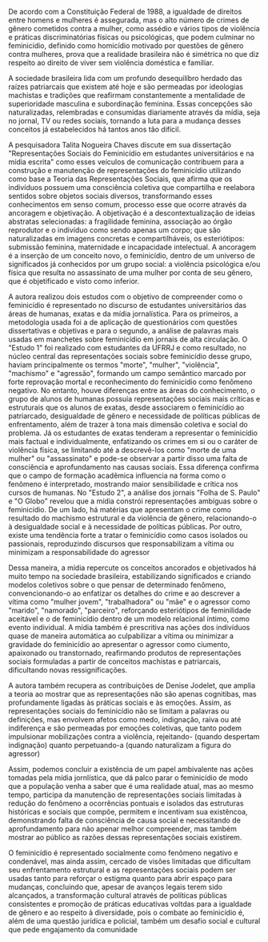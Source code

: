 De acordo com a Constituição Federal de 1988, a igualdade de direitos entre homens e mulheres é assegurada, mas o alto número de crimes de gênero cometidos contra a mulher, como assédio e vários tipos de violência e práticas discriminatórias físicas ou psicológicas, que podem culminar no feminicídio, definido como homicídio motivado por questões de gênero contra mulheres, prova que a realidade brasileira não é simétrica no que diz respeito ao direito de viver sem violência doméstica e familiar.

A sociedade brasileira lida com um profundo desequilíbro herdado das raízes patriarcais que existem até hoje e são permeadas por ideologias machistas e tradições que reafirmam constantemente a mentalidade de superioridade masculina e subordinação feminina. Essas concepções são naturalizadas, relembradas e consumidas diariamente através da mídia, seja no jornal, TV ou redes sociais, tornando a luta para a mudança desses conceitos já estabelecidos há tantos anos tão difícil.

A pesquisadora Talita Nogueira Chaves discute em sua dissertação "Representações Sociais do Feminicídio em estudantes universitários e na mídia escrita" como esses veículos de comunicação contribuem para a construção e manutenção de representações do feminicídio utilizando como base a Teoria das Representações Sociais, que afirma que os indivíduos possuem uma consciência coletiva que compartilha e reelabora sentidos sobre objetos sociais diversos, transformando esses conhecimentos em senso comum, processo esse que ocorre através da ancoragem e objetivação. 
A objetivação é a descontextualização de ideias abstratas selecionadas: a fragilidade feminina, associação ao órgão reprodutor e o indivíduo como sendo apenas um corpo; que são naturalizadas em imagens concretas e compartilháveis, os esteriótipos: submissão feminina, maternidade e incapacidade intelectual. A ancoragem é a inserção de um conceito novo, o feminicídio, dentro de um universo de significados já conhecidos por um grupo social: a violência psicológica e/ou física que resulta no assassinato de uma mulher por conta de seu gênero, que é objetificado e visto como inferior.

A autora realizou dois estudos com o objetivo de compreender como o feminicídio é representado no discurso de estudantes universitários das áreas de humanas, exatas e da mídia jornalística. Para os primeiros, a metodologia usada foi a de aplicação de questionários com questões dissertativas e objetivas e para o segundo, a análise de palavras mais usadas em manchetes sobre feminicídio em jornais de alta circulação.
O "Estudo 1" foi realizado com estudantes da UFRRJ e como resultado, no núcleo central das representações sociais sobre feminicídio desse grupo, haviam principalmente os termos "morte", "mulher", "violência", "machismo" e "agressão", formando um campo semântico marcado por forte reprovação mortal e reconhecimento do feminicídio como fenômeno negativo. No entanto, houve diferenças entre as áreas do conhecimento, o grupo de alunos de humanas possuía representações sociais mais críticas e estruturais que os alunos de exatas, desde associarem o feminicídio ao patriarcado, desigualdade de gênero e necessidade de políticas públicas de enfrentamento, além de trazer à tona mais dimensão coletiva e social do problema. Já os estudantes de exatas tenderam a representar o feminicídio mais factual e individualmente, enfatizando os crimes em si ou o caráter de violência física, se limitando até a descrevê-los como "morte de uma mulher" ou "assassinato" e pode-se observar a partir disso uma falta de consciência e aprofundamento nas causas sociais.
Essa diferença confirma que o campo de formação acadêmica influencia na forma como o fenômeno é interpretado, mostrando maior sensibilidade e crítica nos cursos de humanas. 
No "Estudo 2", a análise dos jornais "Folha de S. Paulo" e "O Globo" revelou que a mídia constrói representações ambíguas sobre o feminicídio. De um lado, há matérias que apresentam o crime como resultado do machismo estrutural e da violência de gênero, relacionando-o à desigualdade social e à necessidade de políticas públicas. Por outro, existe uma tendência forte a tratar o feminicídio como casos isolados ou passionais, reproduzindo discursos que responsabilizam a vítima ou minimizam a responsabilidade do agressor

Dessa maneira, a mídia repercute os conceitos ancorados e objetivados há muito tempo na sociedade brasileira, estabilizando significados e criando modelos coletivos sobre o que pensar de determinado fenômeno, convencionando-o ao enfatizar os detalhes do crime e ao descrever a vítima como "mulher jovem", "trabalhadora" ou "mãe" e o agressor como "marido", "namorado", "parceiro", reforçando esteriótipos de feminilidade aceitável e o de feminicídio dentro de um modelo relacional íntimo, como evento individual. A mídia também é prescritiva nas ações dos indivíduos quase de maneira automática ao culpabilizar a vítima ou minimizar a gravidade do feminicídio ao apresentar o agressor como ciumento, apaixonado ou transtornado, reafirmando produtos de representações sociais formuladas a partir de conceitos machistas e patriarcais, dificultando novas ressignificações. 

A autora também recupera as contribuições de Denise Jodelet, que amplia a teoria ao mostrar que as representações não são apenas cognitibas, mas profundamente ligadas às práticas sociais e às emoções. Assim, as representações sociais do feminicídio não se limitam a palavras ou definições, mas envolvem afetos como medo, indignação, raiva ou até indiferença e são permeadas por emoções coletivas, que tanto podem impulsionar mobilizações contra a violência, rejeitando- (quando despertam indignação) quanto perpetuando-a (quando naturalizam a figura do agressor)

Assim, podemos concluir a existência de um papel ambivalente nas ações tomadas pela mídia jornlística, que dá palco parar o feminicídio de modo que a população venha a saber que é uma realidade atual, mas ao mesmo tempo, participa da manutenção de representações sociais limitadas à redução do fenômeno a ocorrências pontuais e isolados das estruturas históricas e sociais que compõe, permitem e incentivam sua existẽncoa, demonstrando falta de consciência de causa social e necessitando de aprofundamento para não apenar melhor compreender, mas também mostrar ao público as razões dessas representações sociais existirem. 

O feminicídio é representado socialmente como fenômeno negativo e condenável, mas ainda assim, cercado de visões limitadas que dificultam seu enfrentamento estrutural e as representações sociais podem ser usadas tanto para reforçar o estigma quanto para abrir espaço para mudanças, concluindo que, apesar de avanços legais terem sido alcançados, a transformação cultural através de políticas públicas consistentes e promoção de práticas educativas voltdas para a igualdade de gênero e ao respeito à diversidade, pois o combate ao feminicídio é, além de uma questão jurídica e policial, também um desafio social e cultural que pede engajamento da comunidade


